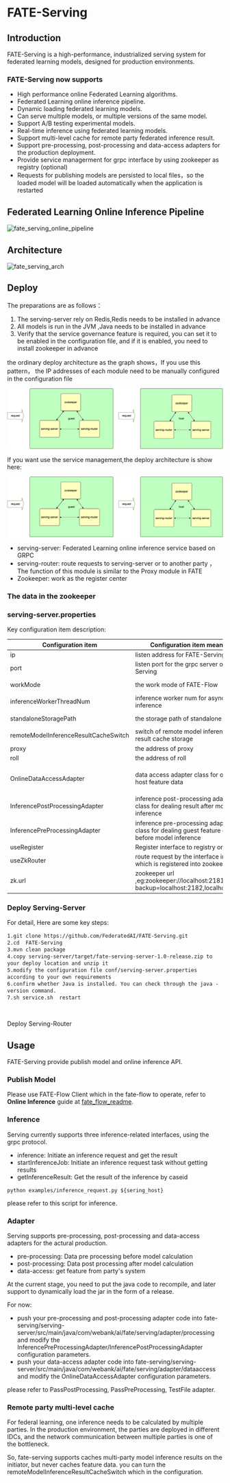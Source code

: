# FATE-Serving

## Introduction

FATE-Serving is a high-performance, industrialized serving system for federated learning models, designed for production environments.

### FATE-Serving now supports

- High performance online Federated Learning algorithms.
- Federated Learning online inference pipeline.
- Dynamic loading federated learning models.
- Can serve multiple models, or multiple versions of the same model.
- Support A/B testing experimental models.
- Real-time inference using federated learning models.
- Support multi-level cache for remote party federated inference result.
- Support pre-processing, post-processing and data-access adapters for the production deployment.
- Provide service managerment for grpc interface by using zookeeper as registry (optional)
- Requests for publishing models are persisted to local files，so the loaded model will be loaded automatically when the application is restarted



## Federated Learning Online Inference Pipeline

![fate_serving_online_pipeline](./images/fate_serving_online_pipeline.png)



## Architecture

![fate_serving_arch](./images/fate_serving_arch.png)



## Deploy

The preparations are as follows：

1. The serving-server rely on Redis,Redis needs to be installed in advance
2. All models is run in the JVM ,Java  needs to be installed in advance
3. Verify that the service governance feature is required, you can set it to be enabled in the configuration file, and if it is enabled, you need to install zookeeper in advance

the ordinary deploy architecture as the graph shows，If you use this pattern， the IP addresses of each module need to be manually configured in the configuration file

![fate_serving_arch](./images/serving-server.png)





If you want use the service management,the deploy architecture is show here:

![fate_serving_arch](./images/serving-server.png)


- serving-server: Federated Learning online inference service based on GRPC
- serving-router: route requests to serving-server or to another party ，The function of this module is similar to the Proxy module in FATE
- Zookeeper: work as the register center 



### The data in the zookeeper







### serving-server.properties
Key configuration item description:

| Configuration item | Configuration item meaning | Configuration item value |
| - | - | - |
| ip | listen address for FATE-Serving | default 0.0.0.0 |
| port | listen port for the grpc server of FATE-Serving | default 8000 |
| workMode | the work mode of FATE-Flow | 0 for standalone, 1 for cluster |
| inferenceWorkerThreadNum | inference worker num for async inference | default 10 |
| standaloneStoragePath | the storage path of standalone EggRoll | generally is PYTHONPATH/data |
| remoteModelInferenceResultCacheSwitch | switch of remote model inference result cache storage | default true |
| proxy | the address of proxy | custom configuration |
| roll | the address of roll | custom configuration |
| OnlineDataAccessAdapter | data access adapter class for obtaining host feature data | default TestFile, read host feature data from ``host_data.csv`` on serving-server root directory |
| InferencePostProcessingAdapter| inference post-processing adapter class for dealing result after model inference | default PassPostProcessing |
| InferencePreProcessingAdapter | inference pre-processing adapter class for dealing guest feature data before model inference | default PassPreProcessing |
| useRegister | Register interface to registry or not | default false |
| useZkRouter | route request by the interface info which is registered into zookeeper | default false |
| zk.url | zookeeper url ,eg:zookeeper://localhost:2181?backup=localhost:2182,localhost:2183 | default zookeeper://localhost:2181 |



### Deploy Serving-Server 
For detail, Here are some key steps:


    1.git clone https://github.com/FederatedAI/FATE-Serving.git
    2.cd  FATE-Serving
    3.mvn clean package
    4.copy serving-server/target/fate-serving-server-1.0-release.zip to your deploy location and unzip it
    5.modify the configuration file conf/serving-server.properties according to your own requirements
    6.confirm whether Java is installed. You can check through the java -version command.
    7.sh service.sh  restart

​    

Deploy Serving-Router











## Usage
FATE-Serving provide publish model and online inference API.

### Publish Model

Please use FATE-Flow Client which in the fate-flow to operate, refer to **Online Inference** guide at [fate_flow_readme](../fate_flow/README.md). 



### Inference

Serving currently supports three inference-related interfaces, using the grpc protocol.

- inference: Initiate an inference request and get the result
- startInferenceJob: Initiate an inference request task without getting results
- getInferenceResult: Get the result of the inference by caseid

```shell
python examples/inference_request.py ${sering_host}
```

please refer to this script for inference.



### Adapter

Serving supports pre-processing, post-processing and data-access adapters for the actural production.

- pre-processing: Data pre processing before model calculation
- post-processing: Data post processing after model calculation
- data-access: get feature from party's system

At the current stage, you need to put the java code to recompile, and later support to dynamically load the jar in the form of a release.

For now:

- push your pre-processing and post-processing adapter code into fate-serving/serving-server/src/main/java/com/webank/ai/fate/serving/adapter/processing and modify the InferencePreProcessingAdapter/InferencePostProcessingAdapter configuration parameters.
- push your data-access adapter code into fate-serving/serving-server/src/main/java/com/webank/ai/fate/serving/adapter/dataaccess and modify the OnlineDataAccessAdapter configuration parameters.

please refer to PassPostProcessing, PassPreProcessing, TestFile adapter.



### Remote party multi-level cache

For federal learning, one inference needs to be calculated by multiple parties. In the production environment, the parties are deployed in different IDCs, and the network communication between multiple parties is one of the bottleneck.

So, fate-serving supports caches multi-party model inference results on the initiator, but never caches feature data. you can turn the remoteModelInferenceResultCacheSwitch which in the configuration.